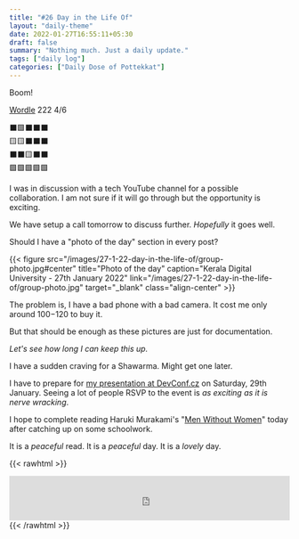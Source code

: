 ```yaml
---
title: "#26 Day in the Life Of"
layout: "daily-theme"
date: 2022-01-27T16:55:11+05:30
draft: false
summary: "Nothing much. Just a daily update."
tags: ["daily log"]
categories: ["Daily Dose of Pottekkat"]
---
```


Boom!

[Wordle](https://www.powerlanguage.co.uk/wordle/) 222 4/6

⬛🟩⬛⬛⬛\
🟨🟨⬛⬛⬛\
⬛⬛🟨⬛⬛\
🟩🟩🟩🟩🟩

I was in discussion with a tech YouTube channel for a possible collaboration. I am not sure if it will go through but the opportunity is exciting.

We have setup a call tomorrow to discuss further. _Hopefully_ it goes well.

Should I have a "photo of the day" section in every post?

{{< figure src="/images/27-1-22-day-in-the-life-of/group-photo.jpg#center" title="Photo of the day" caption="Kerala Digital University - 27th January 2022" link="/images/27-1-22-day-in-the-life-of/group-photo.jpg" target="_blank" class="align-center" >}}

The problem is, I have a bad phone with a bad camera. It cost me only around $100-$120 to buy it.

But that should be enough as these pictures are just for documentation.

_Let's see how long I can keep this up._

I have a sudden craving for a Shawarma. Might get one later.

I have to prepare for [my presentation at DevConf.cz](https://sched.co/siKF) on Saturday, 29th January. Seeing a lot of people RSVP to the event is _as exciting as it is nerve wracking_.

I hope to complete reading Haruki Murakami's "[Men Without Women](https://www.goodreads.com/book/show/33652490-men-without-women)" today after catching up on some schoolwork.

It is a _peaceful_ read. It is a _peaceful_ day. It is a _lovely_ day.

{{< rawhtml >}}
<iframe src="https://open.spotify.com/embed/track/0bRXwKfigvpKZUurwqAlEh?utm_source=generator&theme=0" width="100%" height="80" frameBorder="0" allowfullscreen="" allow="autoplay; clipboard-write; encrypted-media; fullscreen; picture-in-picture"></iframe>
{{< /rawhtml >}}
